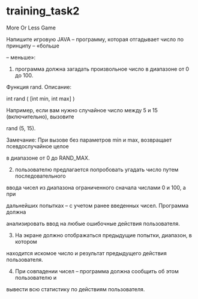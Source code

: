 # training_task2
More Or Less Game

Напишите игровую JAVA – программу, которая отгадывает число по принципу – «больше

– меньше»:

1. программа должна загадать произвольное число в диапазоне от 0 до 100.

Функция rand. Описание:

int rand ( [int min, int max] )

Например, если вам нужно случайное число между 5 и 15 (включительно), вызовите

rand (5, 15).

Замечание: При вызове без параметров min и max, возвращает псевдослучайное целое

в диапазоне от 0 до RAND_MAX.

2. пользователю предлагается попробовать угадать число путем последовательного

ввода чисел из диапазона ограниченного сначала числами 0 и 100, а при

дальнейших попытках – с учетом ранее введенных чисел. Программа должна

анализировать ввод на любые ошибочные действия пользователя.

3. На экране должно отображаться предыдущие попытки, диапазон, в котором

находится искомое число и результат предыдущего действия пользователя.

4. При совпадении чисел – программа должна сообщить об этом пользователю и

вывести всю статистику по действиям пользователя.
